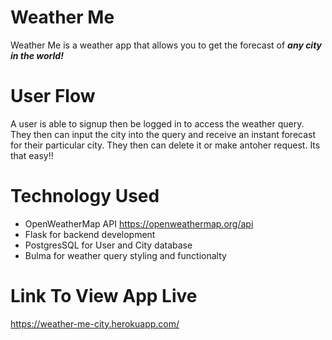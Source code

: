 # Weather Me
Weather Me is a weather app that allows you to get the forecast of **_any city in the world!_**

# User Flow
A user is able to signup then be logged in to access the weather query. They then can input the city into the query and receive an instant forecast for their particular city. They then can delete it or make antoher request. Its that easy!!

# Technology Used
* OpenWeatherMap API   https://openweathermap.org/api
* Flask for backend development 
* PostgresSQL for User and City database
* Bulma for weather query styling and functionalty





# Link To View App Live
https://weather-me-city.herokuapp.com/

